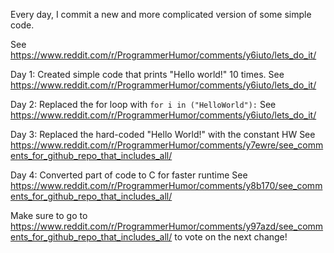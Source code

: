 Every day, I commit a new and more complicated version of some simple code. 

See https://www.reddit.com/r/ProgrammerHumor/comments/y6iuto/lets_do_it/

Day 1:
Created simple code that prints "Hello world!" 10 times.
See https://www.reddit.com/r/ProgrammerHumor/comments/y6iuto/lets_do_it/

Day 2:
Replaced the for loop with ```for i in ("HelloWorld"):```
See https://www.reddit.com/r/ProgrammerHumor/comments/y6iuto/lets_do_it/

Day 3:
Replaced the hard-coded "Hello World!" with the constant HW
See https://www.reddit.com/r/ProgrammerHumor/comments/y7ewre/see_comments_for_github_repo_that_includes_all/

Day 4:
Converted part of code to C for faster runtime
See https://www.reddit.com/r/ProgrammerHumor/comments/y8b170/see_comments_for_github_repo_that_includes_all/

Make sure to go to https://www.reddit.com/r/ProgrammerHumor/comments/y97azd/see_comments_for_github_repo_that_includes_all/ to vote on the next change!
